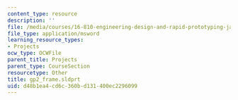 ```yaml
---
content_type: resource
description: ''
file: /media/courses/16-810-engineering-design-and-rapid-prototyping-january-iap-2005/d48b1ea4cd6c360bd131400ec2296099_gp2_frame.sldprt
file_type: application/msword
learning_resource_types:
- Projects
ocw_type: OCWFile
parent_title: Projects
parent_type: CourseSection
resourcetype: Other
title: gp2_frame.sldprt
uid: d48b1ea4-cd6c-360b-d131-400ec2296099
---
```

